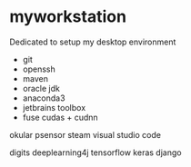 # myworkstation
Dedicated to setup my desktop environment<br>
* git
* openssh
* maven
* oracle jdk
* anaconda3
* jetbrains toolbox
* fuse
cudas + cudnn

okular
psensor
steam
visual studio code

digits
deeplearning4j
tensorflow
keras
django
